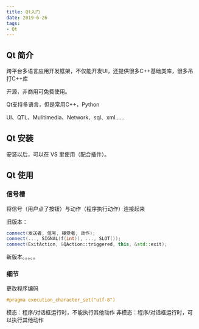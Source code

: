 ```yaml
---
title: Qt入门
date: 2019-6-26
tags:
- Qt
---
```


## Qt 简介

跨平台多语言应用开发框架，不仅能开发UI，还提供很多C++基础类库，很多吊打C++库

开源，非商用可免费使用。

Qt支持多语言，但是常用C++，Python

UI、QTL、Mulitimedia、Network、sql、xml......

## Qt 安装

安装以后，可以在 VS 里使用（配合插件）。

## Qt 使用

### 信号槽

将信号（用户点了按钮）与动作（程序执行动作）连接起来

旧版本：

```c++
connect(发送者, 信号, 接受者, 动作);
connect(..., SIGNAL(f(int)), ..., SLOT());
connect(ExitAction, &QAction::triggered, this, &std::exit);
```

新版本。。。。。

### 细节

更改程序编码

```cpp
#pragma execution_character_set("utf-8")
```

模态：程序/对话框运行时，不能执行其他动作
非模态：程序/对话框运行时，可以执行其他动作

